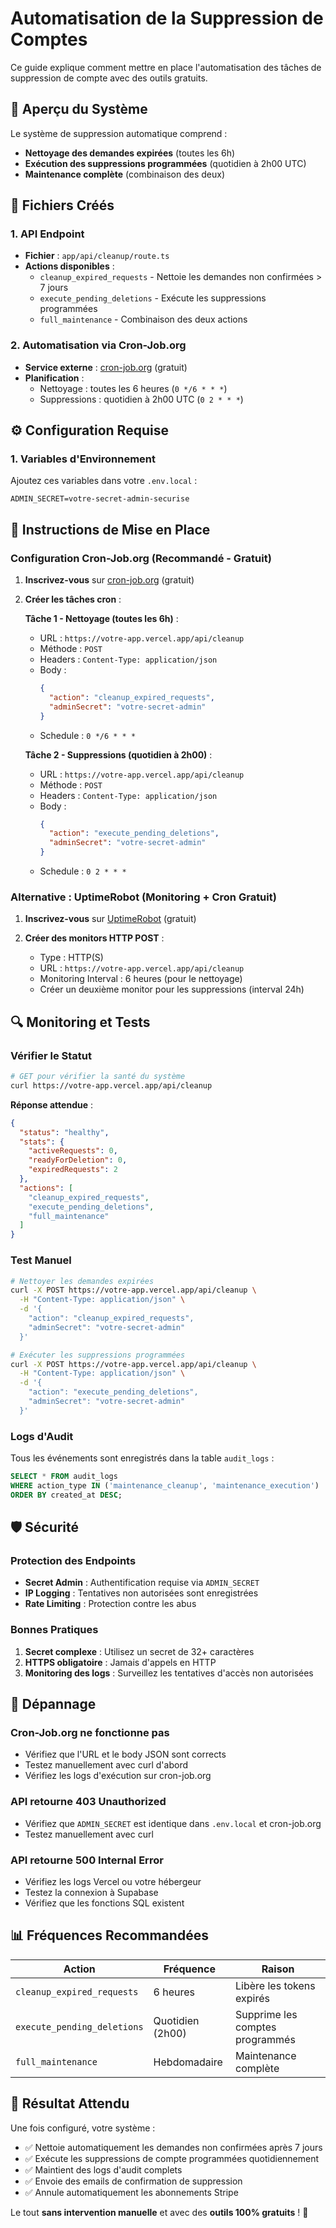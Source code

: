# Automatisation de la Suppression de Comptes

Ce guide explique comment mettre en place l'automatisation des tâches de suppression de compte avec des outils gratuits.

## 🚀 Aperçu du Système

Le système de suppression automatique comprend :

- **Nettoyage des demandes expirées** (toutes les 6h)
- **Exécution des suppressions programmées** (quotidien à 2h00 UTC)
- **Maintenance complète** (combinaison des deux)

## 📁 Fichiers Créés

### 1. API Endpoint

- **Fichier** : `app/api/cleanup/route.ts`
- **Actions disponibles** :
  - `cleanup_expired_requests` - Nettoie les demandes non confirmées > 7 jours
  - `execute_pending_deletions` - Exécute les suppressions programmées
  - `full_maintenance` - Combinaison des deux actions

### 2. Automatisation via Cron-Job.org

- **Service externe** : [cron-job.org](https://cron-job.org) (gratuit)
- **Planification** :
  - Nettoyage : toutes les 6 heures (`0 */6 * * *`)
  - Suppressions : quotidien à 2h00 UTC (`0 2 * * *`)

## ⚙️ Configuration Requise

### 1. Variables d'Environnement

Ajoutez ces variables dans votre `.env.local` :

```env
ADMIN_SECRET=votre-secret-admin-securise
```

## 🔧 Instructions de Mise en Place

### Configuration Cron-Job.org (Recommandé - Gratuit)

1. **Inscrivez-vous** sur [cron-job.org](https://cron-job.org) (gratuit)

2. **Créer les tâches cron** :

   **Tâche 1 - Nettoyage (toutes les 6h)** :
   - URL : `https://votre-app.vercel.app/api/cleanup`
   - Méthode : `POST`
   - Headers : `Content-Type: application/json`
   - Body :
     ```json
     {
       "action": "cleanup_expired_requests",
       "adminSecret": "votre-secret-admin"
     }
     ```
   - Schedule : `0 */6 * * *`

   **Tâche 2 - Suppressions (quotidien à 2h00)** :
   - URL : `https://votre-app.vercel.app/api/cleanup`
   - Méthode : `POST`
   - Headers : `Content-Type: application/json`
   - Body :
     ```json
     {
       "action": "execute_pending_deletions",
       "adminSecret": "votre-secret-admin"
     }
     ```
   - Schedule : `0 2 * * *`

### Alternative : UptimeRobot (Monitoring + Cron Gratuit)

1. **Inscrivez-vous** sur [UptimeRobot](https://uptimerobot.com) (gratuit)

2. **Créer des monitors HTTP POST** :
   - Type : HTTP(S)
   - URL : `https://votre-app.vercel.app/api/cleanup`
   - Monitoring Interval : 6 heures (pour le nettoyage)
   - Créer un deuxième monitor pour les suppressions (interval 24h)

## 🔍 Monitoring et Tests

### Vérifier le Statut

```bash
# GET pour vérifier la santé du système
curl https://votre-app.vercel.app/api/cleanup
```

**Réponse attendue** :

```json
{
  "status": "healthy",
  "stats": {
    "activeRequests": 0,
    "readyForDeletion": 0,
    "expiredRequests": 2
  },
  "actions": [
    "cleanup_expired_requests",
    "execute_pending_deletions",
    "full_maintenance"
  ]
}
```

### Test Manuel

```bash
# Nettoyer les demandes expirées
curl -X POST https://votre-app.vercel.app/api/cleanup \
  -H "Content-Type: application/json" \
  -d '{
    "action": "cleanup_expired_requests",
    "adminSecret": "votre-secret-admin"
  }'

# Exécuter les suppressions programmées
curl -X POST https://votre-app.vercel.app/api/cleanup \
  -H "Content-Type: application/json" \
  -d '{
    "action": "execute_pending_deletions",
    "adminSecret": "votre-secret-admin"
  }'
```

### Logs d'Audit

Tous les événements sont enregistrés dans la table `audit_logs` :

```sql
SELECT * FROM audit_logs
WHERE action_type IN ('maintenance_cleanup', 'maintenance_execution')
ORDER BY created_at DESC;
```

## 🛡️ Sécurité

### Protection des Endpoints

- **Secret Admin** : Authentification requise via `ADMIN_SECRET`
- **IP Logging** : Tentatives non autorisées sont enregistrées
- **Rate Limiting** : Protection contre les abus

### Bonnes Pratiques

1. **Secret complexe** : Utilisez un secret de 32+ caractères
2. **HTTPS obligatoire** : Jamais d'appels en HTTP
3. **Monitoring des logs** : Surveillez les tentatives d'accès non autorisées

## 🔧 Dépannage

### Cron-Job.org ne fonctionne pas

- Vérifiez que l'URL et le body JSON sont corrects
- Testez manuellement avec curl d'abord
- Vérifiez les logs d'exécution sur cron-job.org

### API retourne 403 Unauthorized

- Vérifiez que `ADMIN_SECRET` est identique dans `.env.local` et cron-job.org
- Testez manuellement avec curl

### API retourne 500 Internal Error

- Vérifiez les logs Vercel ou votre hébergeur
- Testez la connexion à Supabase
- Vérifiez que les fonctions SQL existent

## 📊 Fréquences Recommandées

| Action                      | Fréquence        | Raison                          |
| --------------------------- | ---------------- | ------------------------------- |
| `cleanup_expired_requests`  | 6 heures         | Libère les tokens expirés       |
| `execute_pending_deletions` | Quotidien (2h00) | Supprime les comptes programmés |
| `full_maintenance`          | Hebdomadaire     | Maintenance complète            |

## 🎯 Résultat Attendu

Une fois configuré, votre système :

- ✅ Nettoie automatiquement les demandes non confirmées après 7 jours
- ✅ Exécute les suppressions de compte programmées quotidiennement
- ✅ Maintient des logs d'audit complets
- ✅ Envoie des emails de confirmation de suppression
- ✅ Annule automatiquement les abonnements Stripe

Le tout **sans intervention manuelle** et avec des **outils 100% gratuits** ! 🚀
